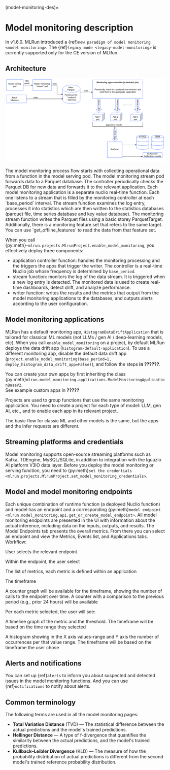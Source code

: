 (model-monitoring-des)=
# Model monitoring description

In v1.6.0. MLRun introduced a {ref}`new paradigm of model monitoring <model-monitoring>`. 
The {ref}`legacy mode <legacy-model-monitoring>` is currently supported only for the CE version of MLRun.

## Architecture

<img src="../_static/images/model-monitoring.png" width="1100" >

</br>
</br>
The model monitoring process flow starts with collecting operational data from a function in the model serving pod. The model 
monitoring stream pod forwards data to a Parquet database. 
The controller periodically checks the Parquet DB for new data and forwards it to the relevant application. 
Each model monitoring application is a separate nuclio real-time function. Each one listens to a stream that is filled by 
the monitoring controller at each `base_period` interval.
The stream function examines the log entry, processes it into statistics which are then written to the statistics databases 
(parquet file, time series database and key value database). 
The monitoring stream function writes the Parquet files using a basic storey ParquetTarget. Additionally, there is a monitoring feature set that refers 
to the same target. You can use `get_offline_features` to read the data from that feature set. 

When you call {py:meth}`~mlrun.projects.MlrunProject.enable_model_monitoring`, you effectively deploy three components:
- application controller function: handles the monitoring processing and the triggers the apps that trigger the writer. The controller is a real-time Nuclio job whose frequency is determined by `base_period`. 
- stream function: monitors the log of the data stream. It is triggered when a new log entry is detected. The monitored data is used to create real-time dashboards, detect drift, and analyze performance.
- writer function: writes the results and the metrics that output from the model monitoring applications to the databases, and outputs alerts according to the user configuration.

## Model monitoring applications

MLRun has a default monitoring app, `HistogramDataDriftApplication` that is tailored for classical ML models (not LLMs / gen AI / deep-learning models, etc). 
When you call `enable_model_monitoring` on a project, by default MLRun deploys the data drift app (`histogram-default-application`). To use a different monitoring app, disable the default data drift app 
(`project.enable_model_monitoring(base_period=1, deploy_histogram_data_drift_app=False)`), and follow the steps **in ??????**.


You can create your own apps by first inheriting the class {py:meth}`mlrun.model_monitoring.applications.ModelMonitoringApplicationBaseV2`. </br>
See example custom apps in **?????**

Projects are used to group functions that use the same monitoring application. You need to create a project for each type of model: LLM, gen AI, etc., and to enable each app in its relevant project.

The basic flow for classic ML and other models is the same, but the apps and the infer requests are different.

## Streaming platforms and credentials

Model monitoring supports open-source streaming platforms such as Kafka, TDEngine, MySQL/SQLite, in addition to integration with the Iguazio AI platform V3IO data layer. 
Before you deploy the model monitoring or serving function, you need to {py:meth}`set the credentials <mlrun.projects.MlrunProject.set_model_monitoring_credentials>`. 


## Model and model monitoring endpoints 

Each unique combination of runtime function (a deployed Nuclio function) and model has an endpoint and a corresponding {py:meth}`model endpoint <mlrun.model_monitoring.api.get_or_create_model_endpoint>`. 
All model monitoring endpoints are presented in the UI with information about the actual inference, including data on the inputs, outputs, and results.
The Model Endpoints tab presents the overall metrics. From there you can select an endpoint and view the Metrics, Events list, and Applications tabs. 
Workflow:

User selects the relevant endpoint

Within the endpoint, the user select

The list of metrics, each metric is defined within an application

The timeframe

A counter graph will be available for the timeframe, showing the number of calls to the endpoint over time. A counter with a comparison to the previous period (e.g., prior 24 hours) will be available

Per each metric selected, the user will see:

A timeline graph of the metric and the threshold. The timeframe will be based on the time range they selected

A histogram showing in the X axis values-range and Y axis the number of occurrences per that value range. The timeframe will be based on the timeframe the user chose

## Alerts and notifications

You can set up {ref}`alerts` to inform you about suspected and detected issues in the model monitoring functions. 
And you can use {ref}`notifications` to notify about alerts. 

## Common terminology
The following terms are used in all the model monitoring pages:
* **Total Variation Distance** (TVD) &mdash; The statistical difference between the actual predictions and the model's trained predictions.
* **Hellinger Distance** &mdash; A type of f-divergence that quantifies the similarity between the actual predictions, and the model's trained predictions.
* **Kullback–Leibler Divergence** (KLD) &mdash; The measure of how the probability distribution of actual predictions is different from the second model's trained reference probability distribution.
